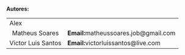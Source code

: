 </table>

</table>

<b>Autores:</b>
<table>
	<tr>
		<td>Alex</td>
		<td></td>
	</tr>
	<tr>
		<td>
			<center>Matheus Soares</center>
		</td>
		<td>
			<b>Email:</b>matheussoares.job@gmail.com
		</td>
	</tr>
	<tr>
		<td>
			<center>Victor Luis Santos</center>
		</td>
		<td>
			<b>Email:</b>victorluissantos@live.com
		</td>
	</tr>
</bale>